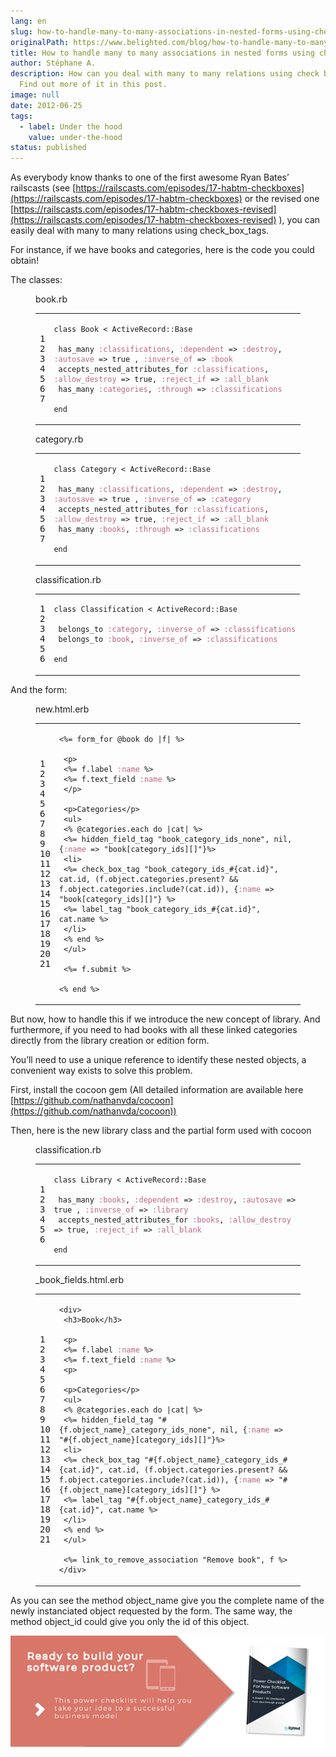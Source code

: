 ```yaml
---
lang: en
slug: how-to-handle-many-to-many-associations-in-nested-forms-using-checkboxes
originalPath: https://www.belighted.com/blog/how-to-handle-many-to-many-associations-in-nested-forms-using-checkboxes
title: How to handle many to many associations in nested forms using checkboxes !
author: Stéphane A.
description: How can you deal with many to many relations using check boxes.?
  Find out more of it in this post.
image: null
date: 2012-06-25
tags:
  - label: Under the hood
    value: under-the-hood
status: published
---
```

As everybody know thanks to one of the first awesome Ryan Bates’ railscasts (see [https://railscasts.com/episodes/17-habtm-checkboxes](https://railscasts.com/episodes/17-habtm-checkboxes) or the revised one [https://railscasts.com/episodes/17-habtm-checkboxes-revised](https://railscasts.com/episodes/17-habtm-checkboxes-revised) ), you can easily deal with many to many relations using check\_box\_tags.

For instance, if we have books and categories, here is the code you could obtain!

The classes:

<figure class="code"><figcaption><span>book.rb</span></figcaption><div class="highlight"><table><tbody><tr><td class="gutter"><pre class="line-numbers"><span class="line-number">1</span>
<span class="line-number">2</span>
<span class="line-number">3</span>
<span class="line-number">4</span>
<span class="line-number">5</span>
<span class="line-number">6</span>
<span class="line-number">7</span>
</pre></td><td class="code"><pre><code class="ruby"><span class="line"><span class="k"><span class="class"><span class="keyword">class</span></span></span><span class="class"> <span class="nc"><span class="title">Book</span></span> <span class="o"><span class="inheritance">&lt;</span></span><span class="inheritance"> <span class="no"><span class="parent">ActiveRecord</span></span><span class="parent"><span class="o">::</span><span class="no">Base</span></span><span class="no"></span></span><span class="no"></span></span><span class="no"></span>
</span><span class="line">
</span><span class="line"> <span class="n">has_many</span> <span class="ss"><span class="symbol">:classifications</span></span><span class="p">,</span> <span class="ss"><span class="symbol">:dependent</span></span> <span class="o">=&gt;</span> <span class="ss"><span class="symbol">:destroy</span></span><span class="p">,</span> <span class="ss"><span class="symbol">:autosave</span></span> <span class="o">=&gt;</span> <span class="kp"><span class="keyword">true</span></span> <span class="p">,</span> <span class="ss"><span class="symbol">:inverse_of</span></span> <span class="o">=&gt;</span> <span class="ss"><span class="symbol">:book</span></span>
</span><span class="line"> <span class="n">accepts_nested_attributes_for</span> <span class="ss"><span class="symbol">:classifications</span></span><span class="p">,</span> <span class="ss"><span class="symbol">:allow_destroy</span></span> <span class="o">=&gt;</span> <span class="kp"><span class="keyword">true</span></span><span class="p">,</span> <span class="ss"><span class="symbol">:reject_if</span></span> <span class="o">=&gt;</span> <span class="ss"><span class="symbol">:all_blank</span></span>
</span><span class="line"> <span class="n">has_many</span> <span class="ss"><span class="symbol">:categories</span></span><span class="p">,</span> <span class="ss"><span class="symbol">:through</span></span> <span class="o">=&gt;</span> <span class="ss"><span class="symbol">:classifications</span></span>
</span><span class="line">
</span><span class="line"><span class="k"><span class="keyword">end</span></span>
</span></code></pre></td></tr></tbody></table></div></figure>

<figure class="code"><figcaption><span>category.rb</span></figcaption><div class="highlight"><table><tbody><tr><td class="gutter"><pre class="line-numbers"><span class="line-number">1</span>
<span class="line-number">2</span>
<span class="line-number">3</span>
<span class="line-number">4</span>
<span class="line-number">5</span>
<span class="line-number">6</span>
<span class="line-number">7</span>
</pre></td><td class="code"><pre><code class="ruby"><span class="line"><span class="k"><span class="class"><span class="keyword">class</span></span></span><span class="class"> <span class="nc"><span class="title">Category</span></span> <span class="o"><span class="inheritance">&lt;</span></span><span class="inheritance"> <span class="no"><span class="parent">ActiveRecord</span></span><span class="parent"><span class="o">::</span><span class="no">Base</span></span><span class="no"></span></span><span class="no"></span></span><span class="no"></span>
</span><span class="line">
</span><span class="line"> <span class="n">has_many</span> <span class="ss"><span class="symbol">:classifications</span></span><span class="p">,</span> <span class="ss"><span class="symbol">:dependent</span></span> <span class="o">=&gt;</span> <span class="ss"><span class="symbol">:destroy</span></span><span class="p">,</span> <span class="ss"><span class="symbol">:autosave</span></span> <span class="o">=&gt;</span> <span class="kp"><span class="keyword">true</span></span> <span class="p">,</span> <span class="ss"><span class="symbol">:inverse_of</span></span> <span class="o">=&gt;</span> <span class="ss"><span class="symbol">:category</span></span>
</span><span class="line"> <span class="n">accepts_nested_attributes_for</span> <span class="ss"><span class="symbol">:classifications</span></span><span class="p">,</span> <span class="ss"><span class="symbol">:allow_destroy</span></span> <span class="o">=&gt;</span> <span class="kp"><span class="keyword">true</span></span><span class="p">,</span> <span class="ss"><span class="symbol">:reject_if</span></span> <span class="o">=&gt;</span> <span class="ss"><span class="symbol">:all_blank</span></span>
</span><span class="line"> <span class="n">has_many</span> <span class="ss"><span class="symbol">:books</span></span><span class="p">,</span> <span class="ss"><span class="symbol">:through</span></span> <span class="o">=&gt;</span> <span class="ss"><span class="symbol">:classifications</span></span>
</span><span class="line">
</span><span class="line"><span class="k"><span class="keyword">end</span></span>
</span></code></pre></td></tr></tbody></table></div></figure>

<figure class="code"><figcaption><span>classification.rb</span></figcaption><div class="highlight"><table><tbody><tr><td class="gutter"><pre class="line-numbers"><span class="line-number">1</span>
<span class="line-number">2</span>
<span class="line-number">3</span>
<span class="line-number">4</span>
<span class="line-number">5</span>
<span class="line-number">6</span>
</pre></td><td class="code"><pre><code class="ruby"><span class="line"><span class="k"><span class="class"><span class="keyword">class</span></span></span><span class="class"> <span class="nc"><span class="title">Classification</span></span> <span class="o"><span class="inheritance">&lt;</span></span><span class="inheritance"> <span class="no"><span class="parent">ActiveRecord</span></span><span class="parent"><span class="o">::</span><span class="no">Base</span></span><span class="no"></span></span><span class="no"></span></span><span class="no"></span>
</span><span class="line">
</span><span class="line"> <span class="n">belongs_to</span> <span class="ss"><span class="symbol">:category</span></span><span class="p">,</span> <span class="ss"><span class="symbol">:inverse_of</span></span> <span class="o">=&gt;</span> <span class="ss"><span class="symbol">:classifications</span></span>
</span><span class="line"> <span class="n">belongs_to</span> <span class="ss"><span class="symbol">:book</span></span><span class="p">,</span> <span class="ss"><span class="symbol">:inverse_of</span></span> <span class="o">=&gt;</span> <span class="ss"><span class="symbol">:classifications</span></span>
</span><span class="line">
</span><span class="line"><span class="k"><span class="keyword">end</span></span>
</span></code></pre></td></tr></tbody></table></div></figure>

And the form:

<figure class="code"><figcaption><span>new.html.erb</span></figcaption><div class="highlight"><table><tbody><tr><td class="gutter"><pre class="line-numbers"><span class="line-number">1</span>
<span class="line-number">2</span>
<span class="line-number">3</span>
<span class="line-number">4</span>
<span class="line-number">5</span>
<span class="line-number">6</span>
<span class="line-number">7</span>
<span class="line-number">8</span>
<span class="line-number">9</span>
<span class="line-number">10</span>
<span class="line-number">11</span>
<span class="line-number">12</span>
<span class="line-number">13</span>
<span class="line-number">14</span>
<span class="line-number">15</span>
<span class="line-number">16</span>
<span class="line-number">17</span>
<span class="line-number">18</span>
<span class="line-number">19</span>
<span class="line-number">20</span>
<span class="line-number">21</span>
</pre></td><td class="code"><pre><code class="erb undefined"><span class="line"><span class="cp">&lt;%=</span> <span class="n">form_for</span> <span class="vi">@book</span> <span class="k">do</span> <span class="o">|</span><span class="n">f</span><span class="o">|</span> <span class="cp">%&gt;</span><span class="x"></span>
</span><span class="line">
</span><span class="line"><span class="x"> &lt;p&gt;</span>
</span><span class="line"><span class="x"> </span><span class="cp">&lt;%=</span> <span class="n">f</span><span class="o">.</span><span class="n">label</span> <span class="ss">:name</span> <span class="cp">%&gt;</span><span class="x"></span>
</span><span class="line"><span class="x"> </span><span class="cp">&lt;%=</span> <span class="n">f</span><span class="o">.</span><span class="n">text_field</span> <span class="ss">:name</span> <span class="cp">%&gt;</span><span class="x"></span>
</span><span class="line"><span class="x"> &lt;/p&gt;</span>
</span><span class="line">
</span><span class="line"><span class="x"> &lt;p&gt;Categories&lt;/p&gt;</span>
</span><span class="line"><span class="x"> &lt;ul&gt;</span>
</span><span class="line"><span class="x"> </span><span class="cp">&lt;%</span> <span class="vi">@categories</span><span class="o">.</span><span class="n">each</span> <span class="k">do</span> <span class="o">|</span><span class="n">cat</span><span class="o">|</span> <span class="cp">%&gt;</span><span class="x"></span>
</span><span class="line"><span class="x"> </span><span class="cp">&lt;%=</span> <span class="n">hidden_field_tag</span> <span class="s2">"book_category_ids_none"</span><span class="p">,</span> <span class="kp">nil</span><span class="p">,</span> <span class="p">{</span><span class="ss">:name</span> <span class="o">=&gt;</span> <span class="s2">"book[category_ids][]"</span><span class="p">}</span><span class="cp">%&gt;</span><span class="x"></span>
</span><span class="line"><span class="x"> &lt;li&gt;</span>
</span><span class="line"><span class="x"> </span><span class="cp">&lt;%=</span> <span class="n">check_box_tag</span> <span class="s2">"book_category_ids_</span><span class="si">#{</span><span class="n">cat</span><span class="o">.</span><span class="n">id</span><span class="si">}</span><span class="s2">"</span><span class="p">,</span> <span class="n">cat</span><span class="o">.</span><span class="n">id</span><span class="p">,</span> <span class="p">(</span><span class="n">f</span><span class="o">.</span><span class="n">object</span><span class="o">.</span><span class="n">categories</span><span class="o">.</span><span class="n">present?</span> <span class="o">&amp;&amp;</span> <span class="n">f</span><span class="o">.</span><span class="n">object</span><span class="o">.</span><span class="n">categories</span><span class="o">.</span><span class="n">include?</span><span class="p">(</span><span class="n">cat</span><span class="o">.</span><span class="n">id</span><span class="p">)),</span> <span class="p">{</span><span class="ss">:name</span> <span class="o">=&gt;</span> <span class="s2">"book[category_ids][]"</span><span class="p">}</span> <span class="cp">%&gt;</span><span class="x"></span>
</span><span class="line"><span class="x"> </span><span class="cp">&lt;%=</span> <span class="n">label_tag</span> <span class="s2">"book_category_ids_</span><span class="si">#{</span><span class="n">cat</span><span class="o">.</span><span class="n">id</span><span class="si">}</span><span class="s2">"</span><span class="p">,</span> <span class="n">cat</span><span class="o">.</span><span class="n">name</span> <span class="cp">%&gt;</span><span class="x"></span>
</span><span class="line"><span class="x"> &lt;/li&gt;</span>
</span><span class="line"><span class="x"> </span><span class="cp">&lt;%</span> <span class="k">end</span> <span class="cp">%&gt;</span><span class="x"></span>
</span><span class="line"><span class="x"> &lt;/ul&gt;</span>
</span><span class="line">
</span><span class="line"><span class="x"> </span><span class="cp">&lt;%=</span> <span class="n">f</span><span class="o">.</span><span class="n">submit</span> <span class="cp">%&gt;</span><span class="x"></span>
</span><span class="line">
</span><span class="line"><span class="cp">&lt;%</span> <span class="k">end</span> <span class="cp">%&gt;</span><span class="x"></span>
</span></code></pre></td></tr></tbody></table></div></figure>

But now, how to handle this if we introduce the new concept of library. And furthermore, if you need to had books with all these linked categories directly from the library creation or edition form.

You’ll need to use a unique reference to identify these nested objects, a convenient way exists to solve this problem.

First, install the cocoon gem (All detailed information are available here [https://github.com/nathanvda/cocoon](https://github.com/nathanvda/cocoon))

Then, here is the new library class and the partial form used with cocoon

<figure class="code"><figcaption><span>classification.rb</span></figcaption><div class="highlight"><table><tbody><tr><td class="gutter"><pre class="line-numbers"><span class="line-number">1</span>
<span class="line-number">2</span>
<span class="line-number">3</span>
<span class="line-number">4</span>
<span class="line-number">5</span>
<span class="line-number">6</span>
</pre></td><td class="code"><pre><code class="ruby"><span class="line"><span class="k"><span class="class"><span class="keyword">class</span></span></span><span class="class"> <span class="nc"><span class="title">Library</span></span> <span class="o"><span class="inheritance">&lt;</span></span><span class="inheritance"> <span class="no"><span class="parent">ActiveRecord</span></span><span class="parent"><span class="o">::</span><span class="no">Base</span></span><span class="no"></span></span><span class="no"></span></span><span class="no"></span>
</span><span class="line">
</span><span class="line"> <span class="n">has_many</span> <span class="ss"><span class="symbol">:books</span></span><span class="p">,</span> <span class="ss"><span class="symbol">:dependent</span></span> <span class="o">=&gt;</span> <span class="ss"><span class="symbol">:destroy</span></span><span class="p">,</span> <span class="ss"><span class="symbol">:autosave</span></span> <span class="o">=&gt;</span> <span class="kp"><span class="keyword">true</span></span> <span class="p">,</span> <span class="ss"><span class="symbol">:inverse_of</span></span> <span class="o">=&gt;</span> <span class="ss"><span class="symbol">:library</span></span>
</span><span class="line"> <span class="n">accepts_nested_attributes_for</span> <span class="ss"><span class="symbol">:books</span></span><span class="p">,</span> <span class="ss"><span class="symbol">:allow_destroy</span></span> <span class="o">=&gt;</span> <span class="kp"><span class="keyword">true</span></span><span class="p">,</span> <span class="ss"><span class="symbol">:reject_if</span></span> <span class="o">=&gt;</span> <span class="ss"><span class="symbol">:all_blank</span></span>
</span><span class="line">
</span><span class="line"><span class="k"><span class="keyword">end</span></span>
</span></code></pre></td></tr></tbody></table></div></figure>

<figure class="code"><figcaption><span>_book_fields.html.erb</span></figcaption><div class="highlight"><table><tbody><tr><td class="gutter"><pre class="line-numbers"><span class="line-number">1</span>
<span class="line-number">2</span>
<span class="line-number">3</span>
<span class="line-number">4</span>
<span class="line-number">5</span>
<span class="line-number">6</span>
<span class="line-number">7</span>
<span class="line-number">8</span>
<span class="line-number">9</span>
<span class="line-number">10</span>
<span class="line-number">11</span>
<span class="line-number">12</span>
<span class="line-number">13</span>
<span class="line-number">14</span>
<span class="line-number">15</span>
<span class="line-number">16</span>
<span class="line-number">17</span>
<span class="line-number">18</span>
<span class="line-number">19</span>
<span class="line-number">20</span>
<span class="line-number">21</span>
</pre></td><td class="code"><pre><code class="erb undefined"><span class="line"><span class="x">&lt;div&gt;</span>
</span><span class="line"><span class="x"> &lt;h3&gt;Book&lt;/h3&gt;</span>
</span><span class="line">
</span><span class="line"><span class="x"> &lt;p&gt;</span>
</span><span class="line"><span class="x"> </span><span class="cp">&lt;%=</span> <span class="n">f</span><span class="o">.</span><span class="n">label</span> <span class="ss">:name</span> <span class="cp">%&gt;</span><span class="x"></span>
</span><span class="line"><span class="x"> </span><span class="cp">&lt;%=</span> <span class="n">f</span><span class="o">.</span><span class="n">text_field</span> <span class="ss">:name</span> <span class="cp">%&gt;</span><span class="x"></span>
</span><span class="line"><span class="x"> &lt;p&gt;</span>
</span><span class="line">
</span><span class="line"><span class="x"> &lt;p&gt;Categories&lt;/p&gt;</span>
</span><span class="line"><span class="x"> &lt;ul&gt;</span>
</span><span class="line"><span class="x"> </span><span class="cp">&lt;%</span> <span class="vi">@categories</span><span class="o">.</span><span class="n">each</span> <span class="k">do</span> <span class="o">|</span><span class="n">cat</span><span class="o">|</span> <span class="cp">%&gt;</span><span class="x"></span>
</span><span class="line"><span class="x"> </span><span class="cp">&lt;%=</span> <span class="n">hidden_field_tag</span> <span class="s2">"</span><span class="si">#{</span><span class="n">f</span><span class="o">.</span><span class="n">object_name</span><span class="si">}</span><span class="s2">_category_ids_none"</span><span class="p">,</span> <span class="kp">nil</span><span class="p">,</span> <span class="p">{</span><span class="ss">:name</span> <span class="o">=&gt;</span> <span class="s2">"</span><span class="si">#{</span><span class="n">f</span><span class="o">.</span><span class="n">object_name</span><span class="si">}</span><span class="s2">[category_ids][]"</span><span class="p">}</span><span class="cp">%&gt;</span><span class="x"></span>
</span><span class="line"><span class="x"> &lt;li&gt;</span>
</span><span class="line"><span class="x"> </span><span class="cp">&lt;%=</span> <span class="n">check_box_tag</span> <span class="s2">"</span><span class="si">#{</span><span class="n">f</span><span class="o">.</span><span class="n">object_name</span><span class="si">}</span><span class="s2">_category_ids_</span><span class="si">#{</span><span class="n">cat</span><span class="o">.</span><span class="n">id</span><span class="si">}</span><span class="s2">"</span><span class="p">,</span> <span class="n">cat</span><span class="o">.</span><span class="n">id</span><span class="p">,</span> <span class="p">(</span><span class="n">f</span><span class="o">.</span><span class="n">object</span><span class="o">.</span><span class="n">categories</span><span class="o">.</span><span class="n">present?</span> <span class="o">&amp;&amp;</span> <span class="n">f</span><span class="o">.</span><span class="n">object</span><span class="o">.</span><span class="n">categories</span><span class="o">.</span><span class="n">include?</span><span class="p">(</span><span class="n">cat</span><span class="o">.</span><span class="n">id</span><span class="p">)),</span> <span class="p">{</span><span class="ss">:name</span> <span class="o">=&gt;</span> <span class="s2">"</span><span class="si">#{</span><span class="n">f</span><span class="o">.</span><span class="n">object_name</span><span class="si">}</span><span class="s2">[category_ids][]"</span><span class="p">}</span> <span class="cp">%&gt;</span><span class="x"></span>
</span><span class="line"><span class="x"> </span><span class="cp">&lt;%=</span> <span class="n">label_tag</span> <span class="s2">"</span><span class="si">#{</span><span class="n">f</span><span class="o">.</span><span class="n">object_name</span><span class="si">}</span><span class="s2">_category_ids_</span><span class="si">#{</span><span class="n">cat</span><span class="o">.</span><span class="n">id</span><span class="si">}</span><span class="s2">"</span><span class="p">,</span> <span class="n">cat</span><span class="o">.</span><span class="n">name</span> <span class="cp">%&gt;</span><span class="x"></span>
</span><span class="line"><span class="x"> &lt;/li&gt;</span>
</span><span class="line"><span class="x"> </span><span class="cp">&lt;%</span> <span class="k">end</span> <span class="cp">%&gt;</span><span class="x"></span>
</span><span class="line"><span class="x"> &lt;/ul&gt;</span>
</span><span class="line">
</span><span class="line"><span class="x"> </span><span class="cp">&lt;%=</span> <span class="n">link_to_remove_association</span> <span class="s2">"Remove book"</span><span class="p">,</span> <span class="n">f</span> <span class="cp">%&gt;</span><span class="x"></span>
</span><span class="line"><span class="x">&lt;/div&gt;</span>
</span></code></pre></td></tr></tbody></table></div></figure>

As you can see the method object\_name give you the complete name of the newly instanciated object requested by the form. The same way, the method object\_id could give you only the id of this object.  
  
[![New Call-to-action](/content/images/legacy/UPTtKvQU_5rjKfQJ1Qjwk.png)](https://cta-redirect.hubspot.com/cta/redirect/1684659/fb3606cc-cc1b-47d0-ae85-2c9f69837fe2)